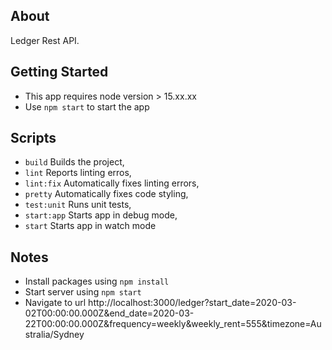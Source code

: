 ## About

Ledger Rest API.

## Getting Started

- This app requires node version > 15.xx.xx
- Use `npm start` to start the app

## Scripts

- `build` Builds the project,
- `lint` Reports linting erros,
- `lint:fix` Automatically fixes linting errors,
- `pretty` Automatically fixes code styling,
- `test:unit` Runs unit tests,
- `start:app` Starts app in debug mode,
- `start` Starts app in watch mode

## Notes

- Install packages using `npm install`
- Start server using `npm start`
- Navigate to url http://localhost:3000/ledger?start_date=2020-03-02T00:00:00.000Z&end_date=2020-03-22T00:00:00.000Z&frequency=weekly&weekly_rent=555&timezone=Australia/Sydney
